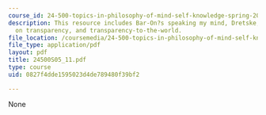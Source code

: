 ```yaml
---
course_id: 24-500-topics-in-philosophy-of-mind-self-knowledge-spring-2005
description: This resource includes Bar-On?s speaking my mind, Dretske, Evans, Bar-On
  on transparency, and transparency-to-the-world.
file_location: /coursemedia/24-500-topics-in-philosophy-of-mind-self-knowledge-spring-2005/0827f4dde1595023d4de789480f39bf2_24500S05_11.pdf
file_type: application/pdf
layout: pdf
title: 24500S05_11.pdf
type: course
uid: 0827f4dde1595023d4de789480f39bf2

---
```

None
